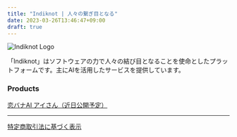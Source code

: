```yaml
---
title: "Indiknot | 人々の繋ぎ目となる"
date: 2023-03-26T13:46:47+09:00
draft: true
---
```


![Indiknot Logo](/images/indiknot-logo-with-name-side.png)

「Indiknot」はソフトウェアの力で人々の結び目となることを使命としたプラットフォームです。主にAIを活用したサービスを提供しています。

### Products

[恋バナAI アイさん（近日公開予定）](posts/product-koibana-ai)

---
[特定商取引法に基づく表示](/posts/transaction-info)